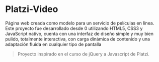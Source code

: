 # Platzi-Video

Página web creada como modelo para un servicio de películas en línea. Este proyecto fue desarrollado desde 0 utilizando HTML5, CSS3 y JavaScript nativo, cuenta con una interfaz de diseño simple y muy bien pulido, totalmente interactiva, con carga dinámica de contenido y una adaptación fluida en cualquier tipo de pantalla

> Proyecto inspirado en el curso de jQuery a Javascript de Platzi.